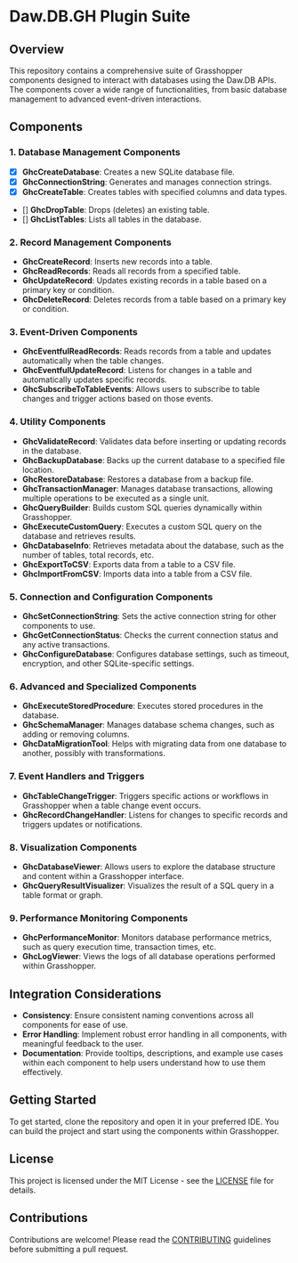
# Daw.DB.GH Plugin Suite

## Overview

This repository contains a comprehensive suite of Grasshopper components designed to interact with databases using the Daw.DB APIs. The components cover a wide range of functionalities, from basic database management to advanced event-driven interactions.

## Components

### 1. Database Management Components
- [x] **GhcCreateDatabase**: Creates a new SQLite database file.
- [x] **GhcConnectionString**: Generates and manages connection strings.
- [x] **GhcCreateTable**: Creates tables with specified columns and data types.
- [] **GhcDropTable**: Drops (deletes) an existing table.
- [] **GhcListTables**: Lists all tables in the database.


### 2. Record Management Components
- **GhcCreateRecord**: Inserts new records into a table.
- **GhcReadRecords**: Reads all records from a specified table.
- **GhcUpdateRecord**: Updates existing records in a table based on a primary key or condition.
- **GhcDeleteRecord**: Deletes records from a table based on a primary key or condition.

### 3. Event-Driven Components
- **GhcEventfulReadRecords**: Reads records from a table and updates automatically when the table changes.
- **GhcEventfulUpdateRecord**: Listens for changes in a table and automatically updates specific records.
- **GhcSubscribeToTableEvents**: Allows users to subscribe to table changes and trigger actions based on those events.

### 4. Utility Components
- **GhcValidateRecord**: Validates data before inserting or updating records in the database.
- **GhcBackupDatabase**: Backs up the current database to a specified file location.
- **GhcRestoreDatabase**: Restores a database from a backup file.
- **GhcTransactionManager**: Manages database transactions, allowing multiple operations to be executed as a single unit.
- **GhcQueryBuilder**: Builds custom SQL queries dynamically within Grasshopper.
- **GhcExecuteCustomQuery**: Executes a custom SQL query on the database and retrieves results.
- **GhcDatabaseInfo**: Retrieves metadata about the database, such as the number of tables, total records, etc.
- **GhcExportToCSV**: Exports data from a table to a CSV file.
- **GhcImportFromCSV**: Imports data into a table from a CSV file.

### 5. Connection and Configuration Components
- **GhcSetConnectionString**: Sets the active connection string for other components to use.
- **GhcGetConnectionStatus**: Checks the current connection status and any active transactions.
- **GhcConfigureDatabase**: Configures database settings, such as timeout, encryption, and other SQLite-specific settings.

### 6. Advanced and Specialized Components
- **GhcExecuteStoredProcedure**: Executes stored procedures in the database.
- **GhcSchemaManager**: Manages database schema changes, such as adding or removing columns.
- **GhcDataMigrationTool**: Helps with migrating data from one database to another, possibly with transformations.

### 7. Event Handlers and Triggers
- **GhcTableChangeTrigger**: Triggers specific actions or workflows in Grasshopper when a table change event occurs.
- **GhcRecordChangeHandler**: Listens for changes to specific records and triggers updates or notifications.

### 8. Visualization Components
- **GhcDatabaseViewer**: Allows users to explore the database structure and content within a Grasshopper interface.
- **GhcQueryResultVisualizer**: Visualizes the result of a SQL query in a table format or graph.

### 9. Performance Monitoring Components
- **GhcPerformanceMonitor**: Monitors database performance metrics, such as query execution time, transaction times, etc.
- **GhcLogViewer**: Views the logs of all database operations performed within Grasshopper.

## Integration Considerations
- **Consistency**: Ensure consistent naming conventions across all components for ease of use.
- **Error Handling**: Implement robust error handling in all components, with meaningful feedback to the user.
- **Documentation**: Provide tooltips, descriptions, and example use cases within each component to help users understand how to use them effectively.

## Getting Started
To get started, clone the repository and open it in your preferred IDE. You can build the project and start using the components within Grasshopper.

## License
This project is licensed under the MIT License - see the [LICENSE](LICENSE) file for details.

## Contributions
Contributions are welcome! Please read the [CONTRIBUTING](CONTRIBUTING.md) guidelines before submitting a pull request.
